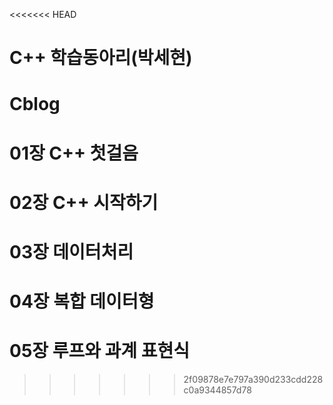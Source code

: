 <<<<<<< HEAD
# C++ 학습동아리(박세현)
Cblog
=======
# 01장 C++ 첫걸음

# 02장 C++ 시작하기

# 03장 데이터처리

# 04장 복합 데이터형

# 05장 루프와 과계 표현식
>>>>>>> 2f09878e7e797a390d233cdd228c0a9344857d78

